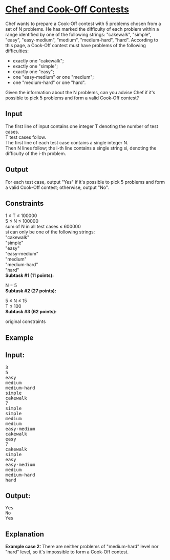 # [Chef and Cook-Off Contests](https://www.codechef.com/LTIME52/problems/C00K0FF)

Chef wants to prepare a Cook-Off contest with 5 problems chosen from a set of N problems. He has marked the difficulty of each problem within a range identified by one of the following strings: "cakewalk", "simple", "easy", "easy-medium", "medium", "medium-hard", "hard". According to this page, a Cook-Off contest must have problems of the following difficulties:</br>

<ul>
<li>exactly one "cakewalk";
<li>exactly one "simple";
<li>exactly one "easy";
<li>one "easy-medium" or one "medium";
<li>one "medium-hard" or one "hard".
</ul>
Given the information about the N problems, can you advise Chef if it's possible to pick 5 problems and form a valid Cook-Off contest?</br>

## Input
The first line of input contains one integer T denoting the number of test cases.</br>
T test cases follow.</br>
The first line of each test case contains a single integer N.</br>
Then N lines follow; the i-th line contains a single string si, denoting the difficulty of the i-th problem.</br>

## Output
For each test case, output "Yes" if it's possible to pick 5 problems and form a valid Cook-Off contest; otherwise, output "No".</br>

## Constraints
1 ≤ T ≤ 100000</br>
5 ≤ N ≤ 100000</br>
sum of N in all test cases ≤ 600000</br>
si can only be one of the following strings:</br>
"cakewalk"</br>
"simple"</br>
"easy"</br>
"easy-medium"</br>
"medium"</br>
"medium-hard"</br>
"hard"</br>
**Subtask #1 (11 points):**</br>

N = 5</br>
**Subtask #2 (27 points):**

5 ≤ N ≤ 15</br>
T ≤ 100</br>
**Subtask #3 (62 points):**</br>

original constraints</br>

## Example
## Input:
<pre>
3
5
easy
medium
medium-hard
simple
cakewalk
7
simple
simple
medium
medium
easy-medium
cakewalk
easy
7
cakewalk
simple
easy
easy-medium
medium
medium-hard
hard
</pre>
## Output:
<pre>
Yes
No
Yes
</pre>

## Explanation
**Example case 2:** There are neither problems of "medium-hard" level nor "hard" level, so it's impossible to form a Cook-Off contest.</br>

